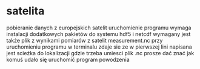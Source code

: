 # satelita
pobieranie danych z europejskich satelit
uruchomienie programu wymaga instalacji dodatkowych pakietów do systemu hdf5 i netcdf
wymagany jest także plik z wynikami pomiarów z satelit measurement.nc
przy uruchomieniu programu w terminalu zdaje sie ze w pierwszej lini napisana jest scieżka do lokalizacji gdzie trzeba umiesci plik .nc 
prosze dać znać jak komuś udało się uruchomić program powodzenia
